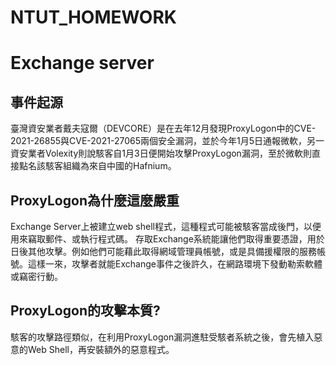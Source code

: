 # NTUT_HOMEWORK
# Exchange server
## 事件起源
臺灣資安業者戴夫寇爾（DEVCORE）是在去年12月發現ProxyLogon中的CVE-2021-26855與CVE-2021-27065兩個安全漏洞，並於今年1月5日通報微軟，另一資安業者Volexity則說駭客自1月3日便開始攻擊ProxyLogon漏洞，至於微軟則直接點名該駭客組織為來自中國的Hafnium。
## ProxyLogon為什麼這麼嚴重
Exchange Server上被建立web shell程式，這種程式可能被駭客當成後門，以便用來竊取郵件、或執行程式碼。
存取Exchange系統能讓他們取得重要憑證，用於日後其他攻擊。例如他們可能藉此取得網域管理員帳號，或是具備援權限的服務帳號。這樣一來，攻擊者就能Exchange事件之後許久，在網路環境下發動勒索軟體或竊密行動。
## ProxyLogon的攻擊本質?
駭客的攻擊路徑類似，在利用ProxyLogon漏洞進駐受駭者系統之後，會先植入惡意的Web Shell，再安裝額外的惡意程式。

